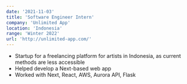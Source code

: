 ```yaml
---
date: '2021-11-03'
title: 'Software Engineer Intern'
company: 'Unlimited App'
location: 'Indonesia'
range: 'Winter 2022'
url: 'http://unlimited-app.com/'
---
```


- Startup for a freelancing platform for artists in Indonesia, as current methods are less accessible
- Helped develop a Next-based web app
- Worked with Next, React, AWS, Aurora API, Flask
